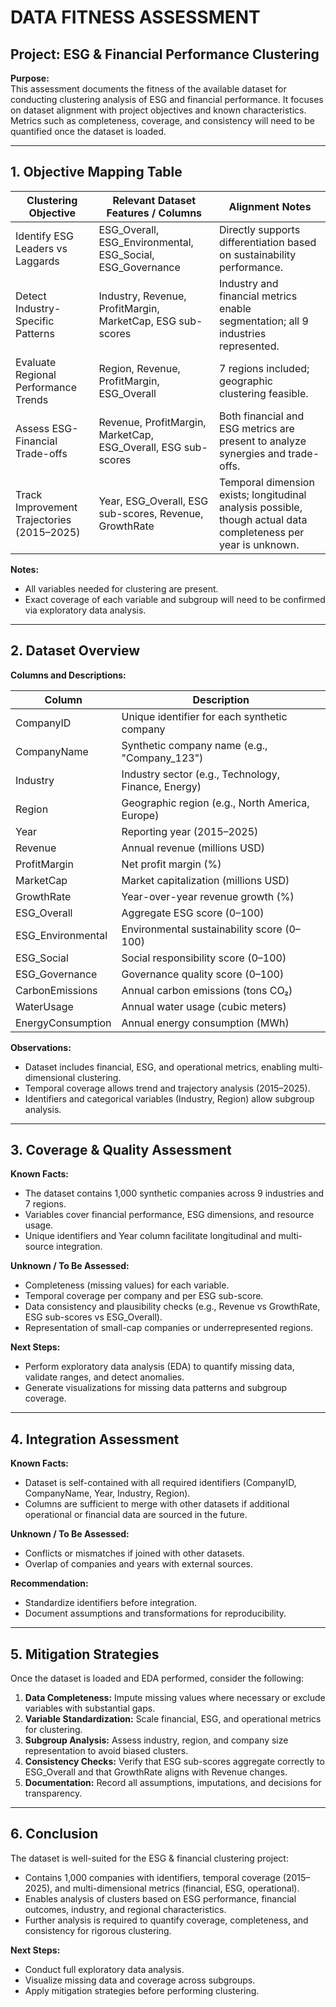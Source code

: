 
# DATA FITNESS ASSESSMENT

## Project: ESG & Financial Performance Clustering

**Purpose:**  
This assessment documents the fitness of the available dataset for conducting clustering analysis of ESG and financial performance. It focuses on dataset alignment with project objectives and known characteristics. Metrics such as completeness, coverage, and consistency will need to be quantified once the dataset is loaded.

---

## 1. Objective Mapping Table

| **Clustering Objective** | **Relevant Dataset Features / Columns** | **Alignment Notes** |
|---------------------------|----------------------------------------|-------------------|
| Identify ESG Leaders vs Laggards | ESG_Overall, ESG_Environmental, ESG_Social, ESG_Governance | Directly supports differentiation based on sustainability performance. |
| Detect Industry-Specific Patterns | Industry, Revenue, ProfitMargin, MarketCap, ESG sub-scores | Industry and financial metrics enable segmentation; all 9 industries represented. |
| Evaluate Regional Performance Trends | Region, Revenue, ProfitMargin, ESG_Overall | 7 regions included; geographic clustering feasible. |
| Assess ESG-Financial Trade-offs | Revenue, ProfitMargin, MarketCap, ESG_Overall, ESG sub-scores | Both financial and ESG metrics are present to analyze synergies and trade-offs. |
| Track Improvement Trajectories (2015–2025) | Year, ESG_Overall, ESG sub-scores, Revenue, GrowthRate | Temporal dimension exists; longitudinal analysis possible, though actual data completeness per year is unknown. |

**Notes:**  
- All variables needed for clustering are present.  
- Exact coverage of each variable and subgroup will need to be confirmed via exploratory data analysis.

---

## 2. Dataset Overview

**Columns and Descriptions:**  

| Column | Description |
|--------|-------------|
| CompanyID | Unique identifier for each synthetic company |
| CompanyName | Synthetic company name (e.g., "Company_123") |
| Industry | Industry sector (e.g., Technology, Finance, Energy) |
| Region | Geographic region (e.g., North America, Europe) |
| Year | Reporting year (2015–2025) |
| Revenue | Annual revenue (millions USD) |
| ProfitMargin | Net profit margin (%) |
| MarketCap | Market capitalization (millions USD) |
| GrowthRate | Year-over-year revenue growth (%) |
| ESG_Overall | Aggregate ESG score (0–100) |
| ESG_Environmental | Environmental sustainability score (0–100) |
| ESG_Social | Social responsibility score (0–100) |
| ESG_Governance | Governance quality score (0–100) |
| CarbonEmissions | Annual carbon emissions (tons CO₂) |
| WaterUsage | Annual water usage (cubic meters) |
| EnergyConsumption | Annual energy consumption (MWh) |

**Observations:**  
- Dataset includes financial, ESG, and operational metrics, enabling multi-dimensional clustering.  
- Temporal coverage allows trend and trajectory analysis (2015–2025).  
- Identifiers and categorical variables (Industry, Region) allow subgroup analysis.

---

## 3. Coverage & Quality Assessment

**Known Facts:**  
- The dataset contains 1,000 synthetic companies across 9 industries and 7 regions.  
- Variables cover financial performance, ESG dimensions, and resource usage.  
- Unique identifiers and Year column facilitate longitudinal and multi-source integration.

**Unknown / To Be Assessed:**  
- Completeness (missing values) for each variable.  
- Temporal coverage per company and per ESG sub-score.  
- Data consistency and plausibility checks (e.g., Revenue vs GrowthRate, ESG sub-scores vs ESG_Overall).  
- Representation of small-cap companies or underrepresented regions.

**Next Steps:**  
- Perform exploratory data analysis (EDA) to quantify missing data, validate ranges, and detect anomalies.  
- Generate visualizations for missing data patterns and subgroup coverage.

---

## 4. Integration Assessment

**Known Facts:**  
- Dataset is self-contained with all required identifiers (CompanyID, CompanyName, Year, Industry, Region).  
- Columns are sufficient to merge with other datasets if additional operational or financial data are sourced in the future.

**Unknown / To Be Assessed:**  
- Conflicts or mismatches if joined with other datasets.  
- Overlap of companies and years with external sources.

**Recommendation:**  
- Standardize identifiers before integration.  
- Document assumptions and transformations for reproducibility.

---

## 5. Mitigation Strategies

Once the dataset is loaded and EDA performed, consider the following:  

1. **Data Completeness:** Impute missing values where necessary or exclude variables with substantial gaps.  
2. **Variable Standardization:** Scale financial, ESG, and operational metrics for clustering.  
3. **Subgroup Analysis:** Assess industry, region, and company size representation to avoid biased clusters.  
4. **Consistency Checks:** Verify that ESG sub-scores aggregate correctly to ESG_Overall and that GrowthRate aligns with Revenue changes.  
5. **Documentation:** Record all assumptions, imputations, and decisions for transparency.

---

## 6. Conclusion

The dataset is well-suited for the ESG & financial clustering project:

- Contains 1,000 companies with identifiers, temporal coverage (2015–2025), and multi-dimensional metrics (financial, ESG, operational).  
- Enables analysis of clusters based on ESG performance, financial outcomes, industry, and regional characteristics.  
- Further analysis is required to quantify coverage, completeness, and consistency for rigorous clustering.  

**Next Steps:**  
- Conduct full exploratory data analysis.  
- Visualize missing data and coverage across subgroups.  
- Apply mitigation strategies before performing clustering.
